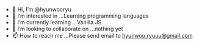 - 👋 Hi, I’m @hyunwooryu
- 👀 I’m interested in ...Learning programming languages
- 🌱 I’m currently learning ...Vanilla JS
- 💞️ I’m looking to collaborate on ...nothing yet
- 📫 How to reach me ...Please send email to hyunwoo.ryuuu@gmail.com

<!---
lo-shoegazer/lo-shoegazer is a ✨ special ✨ repository because its `README.md` (this file) appears on your GitHub profile.
You can click the Preview link to take a look at your changes.
--->
